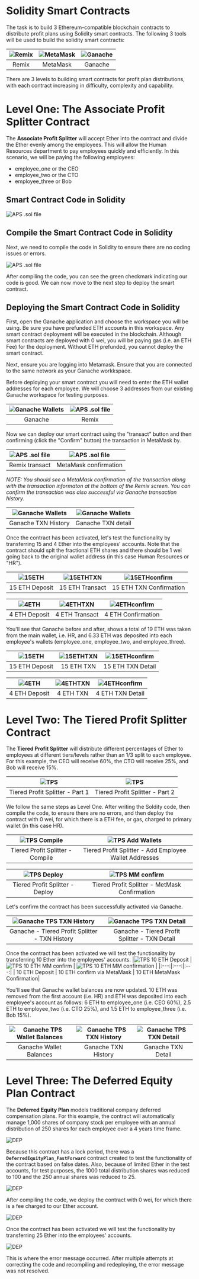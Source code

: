 # Solidity Smart Contracts

The task is to build 3 Ethereum-compatible blockchain contracts to distribute profit plans using Solidity smart contracts. The following 3 tools will be used to build the solidity smart contracts: 

| ![Remix](./Images/RemixLogo.png "Remix") | ![MetaMask](./Images/MetaMaskLogo.png "MetaMask")| ![Ganache](./Images/GanacheLogo.png "Ganache") | 
|:---:|:---:|:---:|
| Remix | MetaMask | Ganache|

There are 3 levels to building smart contracts for profit plan distributions, with each contract increasing in difficulty, complexity and capability. 

# Level One: The Associate Profit Splitter Contract

The **Associate Profit Splitter** will accept Ether into the contract and divide the Ether evenly among the employees. This will allow the Human Resources department to pay employees quickly and efficiently. In this scenario, we will be paying the following employees:
- employee_one or the CEO
- employee_two or the CTO
- employee_three or Bob

## Smart Contract Code in Solidity
![APS .sol file](./Screenshots/AssociateProfitSplitter.png "Associate Profit Splitter")

## Compile the Smart Contract Code in Solidity
Next, we need to compile the code in Solidity to ensure there are no coding issues or errors.

![APS .sol file](./Screenshots/AssociateProfitSplitter_Compile.png "Associate Profit Splitter")

After compiling the code, you can see the green checkmark indicating our code is good. We can now move to the next step to deploy the smart contract. 

## Deploying the Smart Contract Code in Solidity
First, open the Ganache application and choose the workspace you will be using. Be sure you have prefunded ETH accounts in this workspace. Any smart contract deployment will be executed in the blockchain. Although smart contracts are deployed with 0 wei, you will be paying gas (i.e. an ETH Fee) for the deployment. Without ETH prefunded, you cannot deploy the smart contract.

Next, ensure you are logging into Metamask. Ensure that you are connected to the same network as your Ganache workkspace. 

Before deploying your smart contract you will need to enter the ETH wallet addresses for each employee. We will choose 3 addresses from our existing Ganache workspace for testing purposes.

|![Ganache Wallets](./Screenshots/GanacheWalletAddresses.png "Ganache") |![APS .sol file](./Screenshots/AssociateProfitSplitter_PreDeploy_Check.png "Associate Profit Splitter")|
|:---:|:---:|
| Ganache | Remix |

Now we can deploy our smart contract using the "transact" button and then confirming (click the "Confirm" button) the transaction in MetaMask by.

|![APS .sol file](./Screenshots/AssociateProfitSplitter_PreDeploy_Transact.png "Associate Profit Splitter") |![APS .sol file](./Screenshots/AssociateProfitSplitter_DeployConfirmation.png "Associate Profit Splitter")|
|:---:|:---:|
| Remix transact | MetaMask confirmation |

*NOTE: You should see a MetaMask confirmation of the transaction along with the transaction informaton at the bottom of the Remix screen. You can confirm the transaction was also successful via Ganache transaction history.*

|![Ganache Wallets](./Screenshots/Ganache_TransactionHistory.png "Ganache") |![Ganache Wallets](./Screenshots/Ganache_AssociateProfitSplitter_SmartContract.png "Ganache")|
|:---:|:---:|
| Ganache TXN History  | Ganache TXN detail |

Once the contract has been activated, let's test the functionality by transferring 15 and 4 Ether into the employees' accounts. Note that the contract should splt the fractional ETH shares and there should be 1 wei going back to the original wallet address (in this case Human Resources or "HR").

| ![15ETH](./Screenshots/Deposit15ETH.png "15 ETH Deposit") | ![15ETHTXN](./Screenshots/Deposit15ETHtransact.png "15 ETH transact")| ![15ETHconfirm](./Screenshots/Deposit15ETHconfirm.png "15 ETH confirmation") | 
|:---:|:---:|:---:|
| 15 ETH Deposit | 15 ETH Transact| 15 ETH TXN Confirmation|

| ![4ETH](./Screenshots/Deposit4ETH.png "4 ETH Deposit") | ![4ETHTXN](./Screenshots/Deposit4ETHtransact.png "4 ETH transact")| ![4ETHconfirm](./Screenshots/Deposit4ETHconfirm.png "4ETH confirmation") | 
|:---:|:---:|:---:|
| 4 ETH Deposit | 4 ETH Transact | 4 ETH Confirmation|

You'll see that Ganache before and after, shows a total of 19 ETH was taken from the main wallet, i.e. HR, and 6.33 ETH was deposited into each employee's wallets (employee_one, employee_two, and employee_three).

| ![15ETH](./Screenshots/Ganache15ETH.png "15 ETH Deposit") | ![15ETHTXN](./Screenshots/Ganache15ETHTXN.png "15 ETH transact")| ![15ETHconfirm](./Screenshots/Ganache15ETHTXNdetail.png "15 ETH confirmation") | 
|:---:|:---:|:---:|
| 15 ETH Deposit | 15 ETH TXN| 15 ETH TXN Detail|

| ![4ETH](./Screenshots/Ganache4ETH.png "4 ETH Deposit") | ![4ETHTXN](./Screenshots/Ganache4ETHTXN.png "4 ETH transact")| ![4ETHconfirm](./Screenshots/Ganache4ETHTXNdetail.png "4ETH confirmation") | 
|:---:|:---:|:---:|
| 4 ETH Deposit | 4 ETH TXN | 4 ETH TXN Detail|


# Level Two: The Tiered Profit Splitter Contract

The **Tiered Profit Splitter** will distribute different percentages of Ether to employees at different tiers/levels rather than an 1/3 split to each employee. For this example, the CEO will receive 60%, the CTO will receive 25%, and Bob will receive 15%.

|![TPS](./Screenshots/TieredProfitSplitter1.png "Tiered Profit Splitter 1") | ![TPS](./Screenshots/TieredProfitSplitter1.png "Tiered Profit Splitter 2") |
|:---:|:---:|
| Tiered Profit Splitter - Part 1 | Tiered Profit Splitter - Part 2 |

We follow the same steps as Level One. After writing the Soldity code, then compile the code, to ensure there are no errors, and then deploy the contract with 0 wei, for which there is a ETH fee, or gas, charged to primary wallet (in this case HR).

|![TPS Compile](./Screenshots/TieredProfitSplitterCompile.png "Tiered Profit Splitter Compile") | ![TPS Add Wallets](./Screenshots/TieredProfitSplitterAddWallet.png "Tiered Profit Splitter Add Wallets") |
|:---:|:---:|
| Tiered Profit Splitter - Compile | Tiered Profit Splitter - Add Employee Wallet Addresses |

|![TPS Deploy](./Screenshots/TieredProfitSplitterDeploy.png "Tiered Profit Splitter Deploy") | ![TPS MM confirm](./Screenshots/TieredProfitSplitterConfirmation.png "Tiered Profit Splitter MetaMask confirm") |
|:---:|:---:|
| Tiered Profit Splitter - Deploy | Tiered Profit Splitter - MetMask Confirmation |

Let's confirm the contract has been successfully activated via Ganache.

|![Ganache TPS TXN History](./Screenshots/GanacheTPSTXNhistory.png "Ganache Tiered Profit Splitter Deploy TXN History") | ![Ganache TPS TXN Detail](./Screenshots/GanacheTPSTXNdetail.png "Ganache Tiered Profit Splitter TXN Detail") |
|:---:|:---:|
| Ganache - Tiered Profit Splitter - TXN History | Ganache - Tiered Profit Splitter - TXN Detail |

Once the contract has been activated we will test the functionality by transferring 10 Ether into the employees' accounts.
|![TPS 10 ETH Deposit](./Screenshots/TPS10ETHdeposit.png " Tiered Profit Splitter 10 ETH Deposit") | ![TPS 10 ETH MM confirm](./Screenshots/TPS10ETHMMconfirm.png "Tiered Profit Splitter 10 ETH MM confirm") | ![TPS 10 ETH MM confirmation](./Screenshots/TPS10ETHMMconfirmation.png "Tiered Profit Splitter 10 ETH MM confirmation") |
|:---:|:---:|:---:|
| 10 ETH Deposit | 10 ETH confirm via MetaMask | 10 ETH MetaMask Confirmation|

You'll see that Ganache wallet balances are now updated. 10 ETH was removed from the first account (i.e. HR) and ETH was deposited into each employee's account as follows: 6 ETH to employee_one (i.e. CEO 60%), 2.5 ETH to employee_two (i.e. CTO 25%), and 1.5 ETH to employee_three (i.e. Bob 15%).

|![Ganache TPS Wallet Balances](./Screenshots/GanacheTPSbalances.png "Ganache TPS Wallet Balances") | ![Ganache TPS TXN History](./Screenshots/GanacheTPSTXNhist.png "Ganache TPS TXN History") | ![Ganache TPS TXN Detail](./Screenshots/GanacheTPS10ETHTXNdetail.png "Ganache TPS TXN Detail") |
|:---:|:---:|:---:|
| Ganache Wallet Balances| Ganache TXN History | Ganache TXN Detail|

# Level Three: The Deferred Equity Plan Contract

The **Deferred Equity Plan** models traditional company deferred compensation plans. For this example, the contract will automatically manage 1,000 shares of company stock per employee with an annual distribution of 250 shares for each employee over a 4 years time frame.

![DEP](./Images/DeferredEquityPlan.png "Deferred Equity Plan")

Because this contract has a lock period, there was a **`DeferredEquityPlan_FastForward`** contract created to test the functionality of the contract based on false dates. Also, because of limited Ether in the test accounts, for test purposes, the 1000 total distribution shares was reduced to 100 and the 250 annual shares was reduced to 25.

![DEP](./Images/DeferredEquityPlan_FastForward.png "Test Deferred Equity Plan")

After compiling the code, we deploy the contract with 0 wei, for which there is a fee charged to our Ether account.

![DEP](./Images/predeployFastForward.png "PreDeploy DeferredEquityPlan FastForward")

Once the contract has been activated we will test the functionality by transferring 25 Ether into the employees' accounts.

![DEP](./Images/Error_FastForward100.png "Error DeferredEquityPlan FastForward")

This is where the error message occurred. After multiple attempts at correcting the code and recompiling and redeploying, the error message was not resolved.